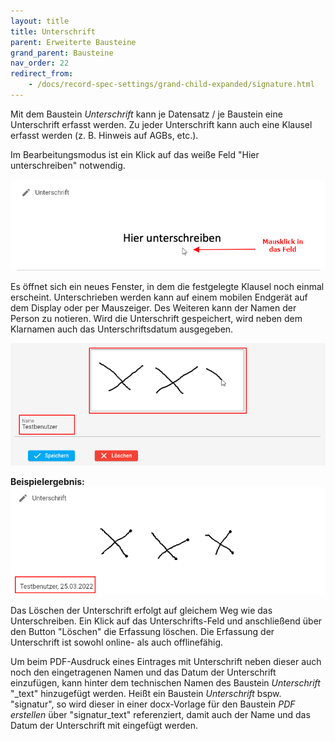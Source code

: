 ```yaml
---
layout: title
title: Unterschrift
parent: Erweiterte Bausteine
grand_parent: Bausteine
nav_order: 22
redirect_from:
    - /docs/record-spec-settings/grand-child-expanded/signature.html
---
```


Mit dem Baustein _Unterschrift_ kann je Datensatz / je Baustein eine Unterschrift erfasst werden.
Zu jeder Unterschrift kann auch eine Klausel erfasst werden (z. B. Hinweis auf AGBs, etc.).

Im Bearbeitungsmodus ist ein Klick auf das weiße Feld "Hier unterschreiben" notwendig.

![signature](\old_assets\record-spec-settings\1signature.png 'signature')

Es öffnet sich ein neues Fenster, in dem die festgelegte Klausel noch einmal erscheint. Unterschrieben
werden kann auf einem mobilen Endgerät auf dem Display oder per Mauszeiger. Des Weiteren kann
der Namen der Person zu notieren. Wird die Unterschrift gespeichert, wird neben dem Klarnamen auch
das Unterschriftsdatum ausgegeben.

![signature](\old_assets\record-spec-settings\1signature2.png 'signature')

**Beispielergebnis:**  
![signature](\old_assets\record-spec-settings\1signature3.png 'signature')

Das Löschen der Unterschrift erfolgt auf gleichem Weg wie das Unterschreiben.
Ein Klick auf das Unterschrifts-Feld und anschließend über den Button "Löschen" die Erfassung
löschen. Die Erfassung der Unterschrift ist sowohl online- als auch offlinefähig.

Um beim PDF-Ausdruck eines Eintrages mit Unterschrift neben dieser auch noch
den eingetragenen Namen und das Datum der Unterschrift einzufügen, kann hinter dem
technischen Namen des Baustein _Unterschrift_ "\_text" hinzugefügt werden.
Heißt ein Baustein _Unterschrift_ bspw. "signatur", so wird dieser in einer
docx-Vorlage für den Baustein _PDF erstellen_ über "signatur_text" referenziert, damit auch der Name und das Datum der Unterschrift mit eingefügt werden.
